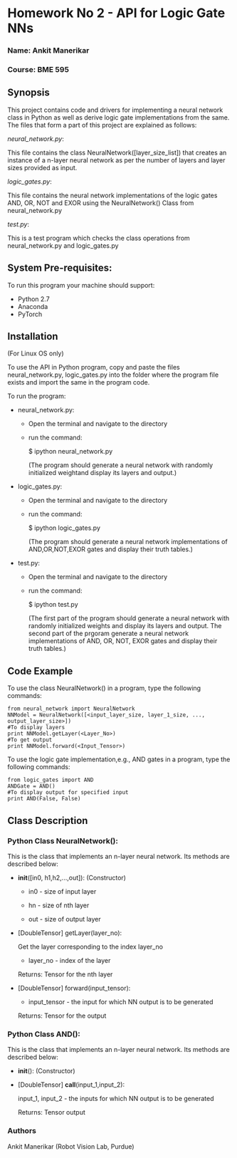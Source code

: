 # Homework No 2 - API for Logic Gate NNs

### Name: Ankit Manerikar
### Course: BME 595

## Synopsis

This project contains code and drivers for implementing a neural network class in Python as well as derive logic gate implementations from the same. The files that form a part of this project are explained as follows: 

*neural_network.py*:

This file contains the class NeuralNetwork([layer_size_list]) that creates an instance of a n-layer neural network as per the number of layers and layer sizes provided as input. 

*logic_gates.py*:

This file contains the neural network implementations of the logic gates AND, OR, NOT and EXOR using the NeuralNetwork() Class from neural_network.py

*test.py*:

This is a test program which checks the class operations from neural_network.py and logic_gates.py

## System Pre-requisites:
To run this program your machine should support:
- Python 2.7
- Anaconda
- PyTorch

## Installation

(For Linux OS only)
 
To use the API in Python program, copy and paste the files neural_network.py, logic_gates.py into the folder where the program file exists and import the same in the program code.

To run the program:
- neural_network.py:
	- Open the terminal and navigate to the directory
	- run the command:
  		
        $ ipython neural_network.py
        
		(The program should generate a neural network with randomly initialized weightand display its layers and output.)

- logic_gates.py:
	- Open the terminal and navigate to the directory
	- run the command:
	
  		$ ipython logic_gates.py
		
        (The program should generate a neural network implementations of AND,OR,NOT,EXOR gates and display their truth tables.)

- test.py:
	- Open the terminal and navigate to the directory
	- run the command:
  		
        $ ipython test.py
		
        (The first part of the program should generate a neural network with randomly initialized weights and display its layers and output. The second part of the prgoram generate a neural network implementations of AND, OR, NOT, EXOR gates and display their truth tables.)


## Code Example

To use the class NeuralNetwork() in a program, type the following commands:

    from neural_network import NeuralNetwork
    NNModel = NeuralNetwork([<input_layer_size, layer_1_size, ..., output_layer_size>])
    #To display layers  
    print NNModel.getLayer(<Layer_No>)
    #To get output
    print NNModel.forward(<Input_Tensor>)

To use the logic gate implementation,e.g., AND gates in a program, type the following commands:

    from logic_gates import AND
    ANDGate = AND() 
    #To display output for specified input
    print AND(False, False)

## Class Description

### Python Class NeuralNetwork():

This is the class that implements an n-layer neural network. Its methods are described below:

- __init__([in0, h1,h2,...,out]): (Constructor)

	- in0 - size of input layer

	- hn - size of nth layer

	- out - size of output layer

- [DoubleTensor] getLayer(layer_no):

	Get the layer corresponding to the index layer_no

	- layer_no - index of the layer

	Returns: Tensor for the nth layer

- [DoubleTensor] forward(input_tensor):

	- input_tensor - the input for which NN output is to be generated 

	Returns: Tensor for the output

### Python Class AND():

This is the class that implements an n-layer neural network. Its methods are described below:

- __init__(): (Constructor)

- [DoubleTensor] __call__(input_1,input_2):

	input_1, input_2 - the inputs for which NN output is to be generated 

	Returns: Tensor output


### Authors
Ankit Manerikar (Robot Vision Lab, Purdue)
